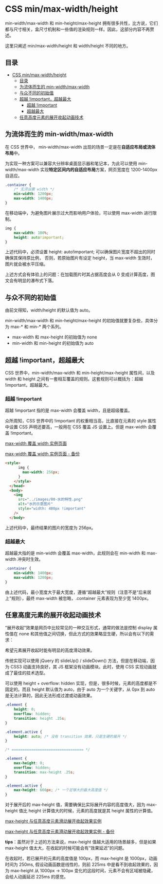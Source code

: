 # CSS min/max-width/height

min-width/max-width 和 min-height/max-height 拥有很多共性，比方说，它们都与尺寸相关，盒尺寸机制和一些值的渲染规则一样。因此，这部分内容不再赘述。

这里只阐述 min/max-width/height 和 width/height 不同的地方。

## 目录

- [CSS min/max-width/height](#css-minmax-widthheight)
  - [目录](#目录)
  - [为流体而生的 min-width/max-width](#为流体而生的-min-widthmax-width)
  - [与众不同的初始值](#与众不同的初始值)
  - [超越 !important，超越最大](#超越-important超越最大)
    - [超越 !important](#超越-important)
    - [超越最大](#超越最大)
  - [任意高度元素的展开收起动画技术](#任意高度元素的展开收起动画技术)

## 为流体而生的 min-width/max-width

在 CSS 世界中， min-width/max-width 出现的场景一定是在**自适应布局或流体布局**中。

为实现一种方案可以兼容大分辨率桌面显示器和笔记本，为此可以使用 min-width/max-width 实现**特定区间内的自适应布局**方案，网页宽度在 1200-1400px 自适应。

```css
.container {
    /* 无须设置 width */
    min-width: 1200px;
    max-width: 1400px;
}
```

在移动端中，为避免图片展示过大而影响用户体验，可以使用 max-width 进行限制。

```css
img {
    max-width: 100%;
    height: auto!important;
}
```

上述代码中，必须设置 height: auto!important; 可以确保图片宽度不超出的同时确保其保持原比例， 否则，若原始图片有设定 height，当 max-width 生效时，图片就会被水平压缩。

上述方式会有体验上的问题：在加载图片时其占据高度会从 0 变成计算高度，图文会有明显的瀑布式下落。

## 与众不同的初始值

由前文得知，width/height 的默认值为 auto。

min-width/max-width 和 min-height/max-height 的初始值就要复杂些，具体分为 max-\* 和 min-\* 两个系列。

- max-width 和 max-height 的初始值为 none
- min-width 和 min-height 的初始值为 auto

## 超越 !important，超越最大

CSS 世界中，min-width/max-width 和 min-height/max-height 属性间，以及 width 和 height 之间有一套相互覆盖的规则。这套规则可以概括为：超越 !important，超越最大。

### 超越 !important

超越 !important 指的是 max-width 会覆盖 width，且是超级覆盖。

众所周知，CSS 世界中的 !important 的权重相当高，比直接在元素的 style 属性中设置 CSS 声明还要高，一般用在 CSS 覆盖 JS 设置上。但是 max-width 会覆盖 !important。

[max-width 覆盖 width 实例页面](https://demo.cssworld.cn/3/3-1.php)

[max-width 覆盖 width 实例页面 - 备份](./demo/05-max-width%20覆盖%20width%20实例.html)

```html
<style>
      img {
        max-width: 256px;
      }
    </style>
  </head>
  <body>
    <img
      src="../images/00-水的特性.png"
      alt="水的示意图片"
      style="width: 480px !important"
    />
  </body>
```

上述代码中，最终结果的图片的宽度为 256px。

### 超越最大

超越最大指的是 min-width 会覆盖 max-width，此规则会在 min-width 和 max-width 冲突时生效。

```css
.container {
    min-width: 1400px;
    max-width: 1200px;
}
```

由上述代码，最小宽度大于最大宽度，遵循“超越最大”规则（注意不是“后来居上”规则），最终 max-width 被忽略，.container 元素表现为至少宽 1400px。

## 任意高度元素的展开收起动画技术

“展开收起”效果是网页中比较常见的一种交互形式，通常的做法是控制 display 属性值在 none 和其他值之间切换，但此方式的效果略显生硬，所以会有以下的需求：

希望元素展开收起时能有明显的高度滑动效果。

传统实现可以使用 jQuery 的 slideUp() / slideDown() 方法，但是在移动端，因为 CSS3 动画支持良好，其 JS 框架没有动画模块。此时，使用 CSS 实现动画就成了最佳的技术选型。

可以使用 height + overflow: hidden 实现，但是，很多时候，元素的高度都是不固定的。而且 height 默认值为 auto，由于 auto 为一个关键字，从 0px 到 auto 是无法计算的，因此无法形成过渡或动画效果。

```css
.element {
    height: 0;
    overflow: hidden;
    transition: height .25s;
}

.element.active {
    height: auto; /* 没有 transition 效果，只是生硬的展开 */
}

/* ================================= */

.element {
    max-height: 0;
    overflow: hidden;
    transition: max-height .25s;
}

.element.active {
    max-height: 666px; /* 一个足够大的最大高度值 */
}
```

对于展开后的 max-height 值，需要确保比实际展开内容的高度值大，因为 max-height 值比 height 计算值大的时候，元素的高度就是其 height 属性的计算值。

[max-height 与任意高度元素滑动展开收起效果实例](https://demo.cssworld.cn/3/3-2.php)

[max-height 与任意高度元素滑动展开收起效果实例 - 备份](./demo/06-max-height%20与任意高度元素滑动.html)

**tips**：虽然对于上述的方法来说，max-height 值越大适用的场景越多，但是如果 max-height 值太大，在收起的时候可能会有“效果延迟”的问题。

在收起时，若已展开的元素的高度值是 100px，而 max-height 是 1000px，动画时间为 250ms, 假设动画函数是线性的，则前 225ms 中是看不到收起效果的，因为 max-height 从 1000px -> 100px 变化的这段时间，元素不会有区域被隐藏，会给人动画延迟 225ms 的感觉。

